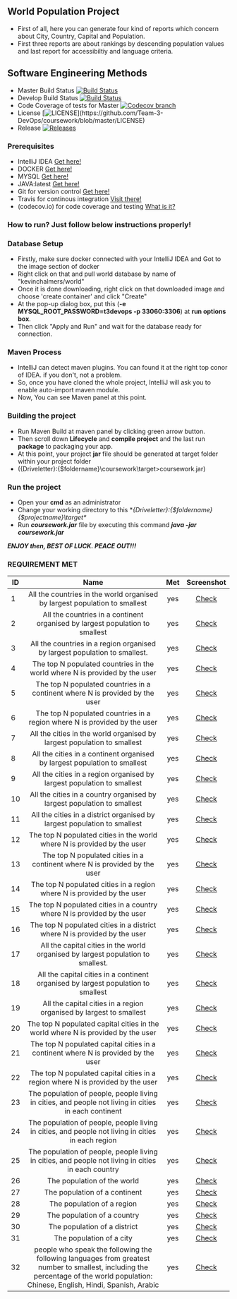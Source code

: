 ## World Population Project
- First of all, here you can generate four kind of reports which concern about City, Country, Capital and Population.
- First three reports are about rankings by descending population values and last report for accessibiltiy and language criteria. 

## Software Engineering Methods

- Master Build Status [![Build Status](https://travis-ci.com/Team-3-DevOps/coursework.svg?branch=master)](https://travis-ci.com/Team-3-DevOps/coursework)
- Develop Build Status [![Build Status](https://travis-ci.com/Team-3-DevOps/coursework.svg?branch=master)](https://travis-ci.com/Team-3-DevOps/coursework)
- Code Coverage of tests for Master [![Codecov branch](https://img.shields.io/codecov/c/github/Team-3-DevOps/coursework/master?style=plastic&logo=Codecov)](https://img.shields.io/codecov/c/github/Team-3-DevOps/coursework)
- License [![LICENSE](https://img.shields.io/github/license/Team-3-DevOps/coursework.svg?)](https://github.com/Team-3-DevOps/coursework/blob/master/LICENSE)
- Release [![Releases](https://img.shields.io/github/release/Team-3-DevOps/coursework/all.svg?style=plastic)](https://github.com/Team-3-DevOps/coursework/releases)

### Prerequisites
* IntelliJ IDEA [Get here!](https://www.jetbrains.com/)
* DOCKER [Get here!](https://hub.docker.com/)
* MYSQL [Get here!](https://dev.mysql.com/downloads/installer/)
* JAVA:latest [Get here!](https://www.oracle.com/technetwork/java/javase/downloads/index.html)
* Git for version control [Get here!](https://git-scm.com/downloads)
* Travis for continous integration [Visit there!](https://travis-ci.com/)
* (codecov.io) for code coverage and testing [What is it?](https://codecov.io/)

### How to run? Just follow below instructions properly!
### Database Setup
* Firstly, make sure docker connected with your IntelliJ IDEA and Got to the image section of docker
* Right click on that and pull world database by name of "kevinchalmers/world"
* Once it is done downloading, right click on that downloaded image and choose 'create container' and click "Create"
* At the pop-up dialog box, put this (**-e MYSQL_ROOT_PASSWORD=t3devops -p 33060:3306**) at __run options box__. 
* Then click "Apply and Run" and wait for the database ready for connection. 

### Maven Process
* IntelliJ can detect maven plugins. You can found it at the right top conor of IDEA. if you don't, not a problem.
* So, once you have cloned the whole project, IntelliJ will ask you to enable auto-import maven module.
* Now, You can see Maven panel at this point.

### Building the project
* Run Maven Build at maven panel by clicking green arrow button. 
* Then scroll down **Lifecycle** and **compile project** and the last run **package** to packaging your app. 
* At this point, your project **jar** file should be generated at target folder within your project folder
* ({Driveletter}:\{$foldername}\coursework\target>coursework.jar) 

### Run the project 
* Open your **cmd** as an administrator  
* Change your working directory to this **{Driveletter}:\{$foldername}\{$projectname}\target\**
* Run ***coursework.jar*** file by executing this command ***java -jar coursework.jar***

***ENJOY then, BEST OF LUCK. PEACE OUT!!!***

### REQUIREMENT MET
| ID | Name | Met | Screenshot | 
| -- |:--------:|:-----------:|:------------:|
| 1 | All the countries in the world organised by largest population to smallest | yes | [Check](https://github.com/Team-3-DevOps/coursework/blob/master/screenshots/Screenshot%20(1).png) | 
| 2 | All the countries in a continent organised by largest population to smallest | yes| [Check](https://github.com/Team-3-DevOps/coursework/blob/master/screenshots/Screenshot%20(2).png) | 
| 3 | All the countries in a region organised by largest population to smallest. | yes| [Check](https://github.com/Team-3-DevOps/coursework/blob/master/screenshots/Screenshot%20(3).png) | 
| 4 | The top N populated countries in the world where N is provided by the user | yes| [Check](https://github.com/Team-3-DevOps/coursework/blob/master/screenshots/Screenshot%20(4).png) | 
| 5 | The top N populated countries in a continent where N is provided by the user | yes| [Check](https://github.com/Team-3-DevOps/coursework/blob/master/screenshots/Screenshot%20(5).png) | 
| 6 | The top N populated countries in a region where N is provided by the user | yes| [Check](https://github.com/Team-3-DevOps/coursework/blob/master/screenshots/Screenshot%20(6).png) | 
| 7 | All the cities in the world organised by largest population to smallest | yes| [Check](https://github.com/Team-3-DevOps/coursework/blob/master/screenshots/Screenshot%20(7).png) | 
| 8 | All the cities in a continent organised by largest population to smallest | yes| [Check](https://github.com/Team-3-DevOps/coursework/blob/master/screenshots/Screenshot%20(8).png) | 
| 9 | All the cities in a region organised by largest population to smallest | yes| [Check](https://github.com/Team-3-DevOps/coursework/blob/master/screenshots/Screenshot%20(9).png) | 
| 10 | All the cities in a country organised by largest population to smallest | yes| [Check](https://github.com/Team-3-DevOps/coursework/blob/master/screenshots/Screenshot%20(10).png) | 
| 11 | All the cities in a district organised by largest population to smallest | yes| [Check](https://github.com/Team-3-DevOps/coursework/blob/master/screenshots/Screenshot%20(11).png) | 
| 12 | The top N populated cities in the world where N is provided by the user | yes| [Check](https://github.com/Team-3-DevOps/coursework/blob/master/screenshots/Screenshot%20(12).png) | 
| 13 | The top N populated cities in a continent where N is provided by the user | yes| [Check](https://github.com/Team-3-DevOps/coursework/blob/master/screenshots/Screenshot%20(13).png) | 
| 14 | The top N populated cities in a region where N is provided by the user | yes| [Check](https://github.com/Team-3-DevOps/coursework/blob/master/screenshots/Screenshot%20(14).png) | 
| 15 |The top N populated cities in a country where N is provided by the user | yes| [Check](https://github.com/Team-3-DevOps/coursework/blob/master/screenshots/Screenshot%20(15).png) | 
| 16 | The top N populated cities in a district where N is provided by the user | yes| [Check](https://github.com/Team-3-DevOps/coursework/blob/master/screenshots/Screenshot%20(16).png) | 
| 17 | All the capital cities in the world organised by largest population to smallest.| yes| [Check](https://github.com/Team-3-DevOps/coursework/blob/master/screenshots/Screenshot%20(17).png) | 
| 18 | All the capital cities in a continent organised by largest population to smallest| yes| [Check](https://github.com/Team-3-DevOps/coursework/blob/master/screenshots/Screenshot%20(18).png) |
| 19 |All the capital cities in a region organised by largest to smallest | yes| [Check](https://github.com/Team-3-DevOps/coursework/blob/master/screenshots/Screenshot%20(19).png) | 
| 20 | The top N populated capital cities in the world where N is provided by the user | yes| [Check](https://github.com/Team-3-DevOps/coursework/blob/master/screenshots/Screenshot%20(20).png) | 
| 21 | The top N populated capital cities in a continent where N is provided by the user | yes| [Check](https://github.com/Team-3-DevOps/coursework/blob/master/screenshots/Screenshot%20(21).png) | 
| 22 | The top N populated capital cities in a region where N is provided by the user| yes| [Check](https://github.com/Team-3-DevOps/coursework/blob/master/screenshots/Screenshot%20(22).png) | 
| 23 | The population of people, people living in cities, and people not living in cities in each continent| yes| [Check](https://github.com/Team-3-DevOps/coursework/blob/master/screenshots/Screenshot%20(23).png) | 
| 24 | The population of people, people living in cities, and people not living in cities in each region| yes| [Check](https://github.com/Team-3-DevOps/coursework/blob/master/screenshots/Screenshot%20(24).png) | 
| 25 |The population of people, people living in cities, and people not living in cities in each country| yes| [Check](https://github.com/Team-3-DevOps/coursework/blob/master/screenshots/Screenshot%20(25).png) | 
| 26 | The population of the world| yes| [Check](https://github.com/Team-3-DevOps/coursework/blob/master/screenshots/Screenshot%20(26).png) | 
| 27 | The population of a continent | yes| [Check](https://github.com/Team-3-DevOps/coursework/blob/master/screenshots/Screenshot%20(27).png) | 
| 28 | The population of a region | yes| [Check](https://github.com/Team-3-DevOps/coursework/blob/master/screenshots/Screenshot%20(28).png) | 
| 29 | The population of a country| yes| [Check](https://github.com/Team-3-DevOps/coursework/blob/master/screenshots/Screenshot%20(29).png) | 
| 30 | The population of a district | yes| [Check](https://github.com/Team-3-DevOps/coursework/blob/master/screenshots/Screenshot%20(30).png) | 
| 31 |The population of a city | yes| [Check](https://github.com/Team-3-DevOps/coursework/blob/master/screenshots/Screenshot%20(31).png) | 
| 32 |people who speak the following the following languages from greatest number to smallest, including the percentage of the world population: Chinese, English, Hindi, Spanish, Arabic | yes| [Check](https://github.com/Team-3-DevOps/coursework/blob/master/screenshots/Screenshot%20(32).png) | 




